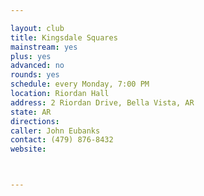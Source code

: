 ```yaml
---

layout: club
title: Kingsdale Squares
mainstream: yes
plus: yes
advanced: no
rounds: yes
schedule: every Monday, 7:00 PM
location: Riordan Hall
address: 2 Riordan Drive, Bella Vista, AR
state: AR
directions: 
caller: John Eubanks
contact: (479) 876-8432
website: 



---
```


